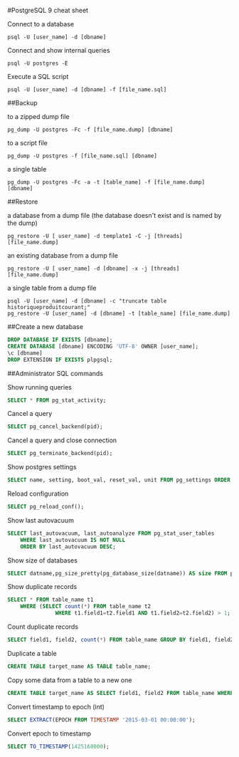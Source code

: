 #PostgreSQL 9 cheat sheet

Connect to a database
```
psql -U [user_name] -d [dbname]
```

Connect and show internal queries
```
psql -U postgres -E
```


Execute a SQL script
```
psql -U [user_name] -d [dbname] -f [file_name.sql]
```

##Backup

to a zipped dump file
```
pg_dump -U postgres -Fc -f [file_name.dump] [dbname]
```

to a script file
```
pg_dump -U postgres -f [file_name.sql] [dbname]
```

a single table
```
pg_dump -U postgres -Fc -a -t [table_name] -f [file_name.dump] [dbname]
```

##Restore

a database from a dump file (the database doesn't exist and is named by the dump)
```
pg_restore -U [ user_name] -d template1 -C -j [threads] [file_name.dump]

```

an existing database from a dump file
```
pg_restore -U [ user_name] -d [dbname] -x -j [threads] [file_name.dump]

```

a single table from a dump file
```
psql -U [user_name] -d [dbname] -c "truncate table historiqueproduitcourant;"
pg_restore -U [user_name] -d [dbname] -t [table_name] [file_name.dump]
```

##Create a new database

```SQL
DROP DATABASE IF EXISTS [dbname];
CREATE DATABASE [dbname] ENCODING 'UTF-8' OWNER [user_name];
\c [dbname]
DROP EXTENSION IF EXISTS plpgsql;
```


##Administrator SQL commands

Show running queries
```SQL
SELECT * FROM pg_stat_activity;
```

Cancel a query
```SQL
SELECT pg_cancel_backend(pid);
```

Cancel a query and close connection
```SQL
SELECT pg_terminate_backend(pid);
```

Show postgres settings
```SQL
SELECT name, setting, boot_val, reset_val, unit FROM pg_settings ORDER BY name;
```

Reload configuration
```SQL
SELECT pg_reload_conf();
```

Show last autovacuum
```SQL
SELECT last_autovacuum, last_autoanalyze FROM pg_stat_user_tables
    WHERE last_autovacuum IS NOT NULL
    ORDER BY last_autovacuum DESC;
```

Show size of databases
```SQL
SELECT datname,pg_size_pretty(pg_database_size(datname)) AS size FROM pg_database;
```

Show duplicate records
```SQL
SELECT * FROM table_name t1
    WHERE (SELECT count(*) FROM table_name t2
               WHERE t1.field1=t2.field1 AND t1.field2=t2.field2) > 1;
```

Count duplicate records
```SQL
SELECT field1, field2, count(*) FROM table_name GROUP BY field1, field2 HAVING count(*)>1;
```

Duplicate a table
```SQL
CREATE TABLE target_name AS TABLE table_name;
```

Copy some data from a table to a new one
```SQL
CREATE TABLE target_name AS SELECT field1, field2 FROM table_name WHERE condition;
```

Convert timestamp to epoch (int)
```SQL
SELECT EXTRACT(EPOCH FROM TIMESTAMP '2015-03-01 00:00:00');
```

Convert epoch to timestamp
```SQL
SELECT TO_TIMESTAMP(1425168000);
```

